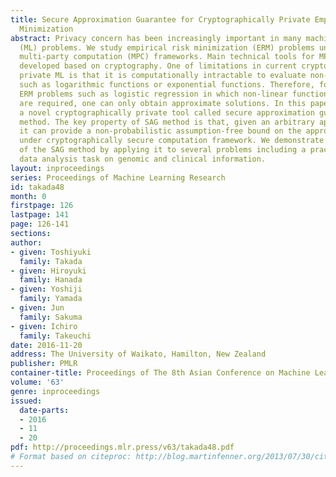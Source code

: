 ```yaml
---
title: Secure Approximation Guarantee for Cryptographically Private Empirical Risk
  Minimization
abstract: Privacy concern has been increasingly important in many machine learning
  (ML) problems. We study empirical risk minimization (ERM) problems under secure
  multi-party computation (MPC) frameworks. Main technical tools for MPC have been
  developed based on cryptography. One of limitations in current cryptographically
  private ML is that it is computationally intractable to evaluate non-linear functions
  such as logarithmic functions or exponential functions. Therefore, for a class of
  ERM problems such as logistic regression in which non-linear function evaluations
  are required, one can only obtain approximate solutions. In this paper, we introduce
  a novel cryptographically private tool called secure approximation guarantee (SAG)
  method. The key property of SAG method is that, given an arbitrary approximate solution,
  it can provide a non-probabilistic assumption-free bound on the approximation quality
  under cryptographically secure computation framework. We demonstrate the beneﬁt
  of the SAG method by applying it to several problems including a practical privacy-preserving
  data analysis task on genomic and clinical information.
layout: inproceedings
series: Proceedings of Machine Learning Research
id: takada48
month: 0
firstpage: 126
lastpage: 141
page: 126-141
sections: 
author:
- given: Toshiyuki
  family: Takada
- given: Hiroyuki
  family: Hanada
- given: Yoshiji
  family: Yamada
- given: Jun
  family: Sakuma
- given: Ichiro
  family: Takeuchi
date: 2016-11-20
address: The University of Waikato, Hamilton, New Zealand
publisher: PMLR
container-title: Proceedings of The 8th Asian Conference on Machine Learning
volume: '63'
genre: inproceedings
issued:
  date-parts:
  - 2016
  - 11
  - 20
pdf: http://proceedings.mlr.press/v63/takada48.pdf
# Format based on citeproc: http://blog.martinfenner.org/2013/07/30/citeproc-yaml-for-bibliographies/
---
```

